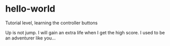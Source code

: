 # hello-world
Tutorial level, learning the controller buttons

Up is not jump.
I will gain an extra life when I get the high score.
I used to be an adventurer like you...
